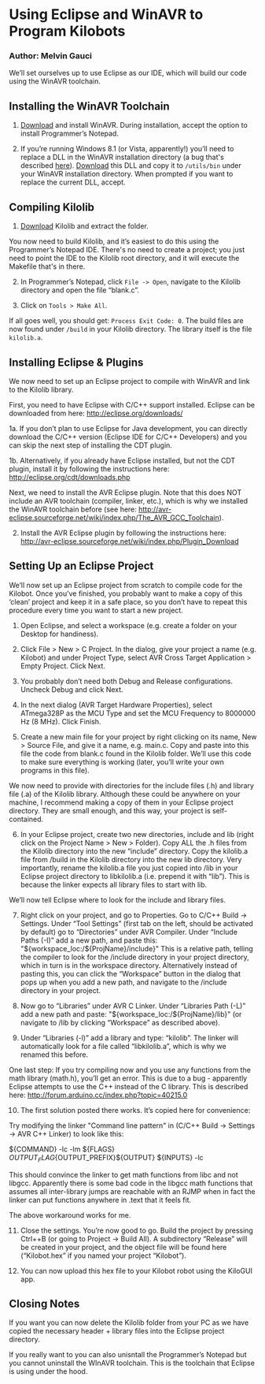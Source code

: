 Using Eclipse and WinAVR to Program Kilobots
============================================
### Author: Melvin Gauci

We’ll set ourselves up to use Eclipse as our IDE, which will build our code using the WinAVR toolchain.

Installing the WinAVR Toolchain
-------------------------------

1. [Download](http://winavr.sourceforge.net/) and install WinAVR. During installation, accept the option to install Programmer’s Notepad.

2. If you’re running Windows 8.1 (or Vista, apparently!) you’ll need to replace a DLL in the WinAVR installation directory (a bug that's described [here](http://www.avrfreaks.net/forum/windows-81-compilation-error)). [Download](http://www.madwizard.org/download/electronics/msys-1.0-vista64.zip) this DLL and copy it to `/utils/bin` under your WinAVR installation directory. When prompted if you want to replace the current DLL, accept.

Compiling Kilolib
-----------------

1. [Download](https://github.com/acornejo/kilolib) Kilolib and extract the folder.

You now need to build Kilolib, and it’s easiest to do this using the Programmer’s Notepad IDE. There's no need to create a project; you just need to point the IDE to the Kilolib root directory, and it will execute the Makefile that's in there.

2. In Programmer’s Notepad, click `File -> Open`, navigate to the Kilolib directory and open the file “blank.c”. 

3. Click on `Tools > Make All`.

If all goes well, you should get: `Process Exit Code: 0`. The build files are now found under `/build` in your Kilolib directory. The library itself is the file `kilolib.a`.

Installing Eclipse & Plugins
----------------------------

We now need to set up an Eclipse project to compile with WinAVR and link to the Kilolib library.

First, you need to have Eclipse with C/C++ support installed. Eclipse can be downloaded from here: http://eclipse.org/downloads/

1a. If you don’t plan to use Eclipse for Java development, you can directly download the C/C++ version (Eclipse IDE for C/C++ Developers) and you can skip the next step of installing the CDT plugin.

1b. Alternatively, if you already have Eclipse installed, but not the CDT plugin, install it by following the instructions here: http://eclipse.org/cdt/downloads.php

Next, we need to install the AVR Eclipse plugin. Note that this does NOT include an AVR toolchain (compiler, linker, etc.), which is why we installed the WinAVR toolchain before (see here: http://avr-eclipse.sourceforge.net/wiki/index.php/The_AVR_GCC_Toolchain).

2. Install the AVR Eclipse plugin by following the instructions here: http://avr-eclipse.sourceforge.net/wiki/index.php/Plugin_Download
 
Setting Up an Eclipse Project
-----------------------------

We’ll now set up an Eclipse project from scratch to compile code for the Kilobot. Once you’ve finished, you probably want to make a copy of this ‘clean’ project and keep it in a safe place, so you don’t have to repeat this procedure every time you want to start a new project.

1. Open Eclipse, and select a workspace (e.g. create a folder on your Desktop for handiness).

2. Click File > New > C Project. In the dialog, give your project a name (e.g. Kilobot) and under Project Type, select AVR Cross Target Application > Empty Project. Click Next.

3. You probably don’t need both Debug and Release configurations. Uncheck Debug and click Next.

4. In the next dialog (AVR Target Hardware Properties), select ATmega328P as the MCU Type and set the MCU Frequency to 8000000 Hz (8 MHz). Click Finish.

5. Create a new main file for your project by right clicking on its name, New > Source File, and give it a name, e.g. main.c. Copy and paste into this file the code from blank.c found in the Kilolib folder. We’ll use this code to make sure everything is working (later, you’ll write your own programs in this file).

We now need to provide with directories for the include files (.h) and library file (.a) of the Kilolib library. Although these could be anywhere on your machine, I recommend making a copy of them in your Eclipse project directory. They are small enough, and this way, your project is self-contained.

6. In your Eclipse project, create two new directories, include and lib (right click on the Project Name > New > Folder). Copy ALL the .h files from the Kilolib directory into the new “include” directory. Copy the kilolib.a file from /build in the Kilolib directory into the new lib directory. Very importantly, rename the kilolib.a file you just copied into /lib in your Eclipse project directory to libkilolib.a (i.e. prepend it with “lib”). This is because the linker expects all library files to start with lib.

We’ll now tell Eclipse where to look for the include and library files.

7. Right click on your project, and go to Properties. Go to C/C++ Build -> Settings. Under “Tool Settings” (first tab on the left, should be activated by default) go to “Directories” under AVR Compiler. Under “Include Paths (-I)” add a new path, and paste this:
"${workspace_loc:/${ProjName}/include}"
This is a relative path, telling the compiler to look for the /include directory in your project directory, which in turn is in the workspace directory. Alternatively instead of pasting this, you can click the “Workspace” button in the dialog that pops up when you add a new path, and navigate to the /include directory in your project.

8. Now go to “Libraries” under AVR C Linker. Under “Libraries Path (-L)” add a new path and paste: 
"${workspace_loc:/${ProjName}/lib}"
(or navigate to /lib by clicking “Workspace” as described above).

9. Under “Libraries (-l)” add a library and type: “kilolib”. The linker will automatically look for a file called “libkilolib.a”, which is why we renamed this before.

One last step: If you try compiling now and you use any functions from the math library (math.h), you’ll get an error. This is due to a bug - apparently Eclipse attempts to use the C++ instead of the C library. This is described here: http://forum.arduino.cc/index.php?topic=40215.0

10. The first solution posted there works. It’s copied here for convenience:

Try modifying the linker "Command line pattern" in (C/C++ Build -> Settings -> AVR C++ Linker) to look like this:

${COMMAND}  -lc -lm ${FLAGS} ${OUTPUT_FLAG}${OUTPUT_PREFIX}${OUTPUT}  ${INPUTS}  -lc

This should convince the linker to get math functions from libc and not libgcc. Apparently there is some bad code in the libgcc math functions that assumes all inter-library jumps are reachable with an RJMP when in fact the linker can put functions anywhere in .text that it feels fit.

The above workaround works for me.

11. Close the settings. You’re now good to go. Build the project by pressing Ctrl++B (or going to Project -> Build All). A subdirectory “Release” will be created in your project, and the object file will be found here (“Kilobot.hex” if you named your project “Kilobot”).

12. You can now upload this hex file to your Kilobot robot using the KiloGUI app.

Closing Notes
-------------

If you want you can now delete the Kilolib folder from your PC as we have copied the necessary header + library files into the Eclipse project directory.

If you really want to you can also unisntall the Programmer’s Notepad but you cannot uninstall the WInAVR toolchain. This is the toolchain that Eclipse is using under the hood.
